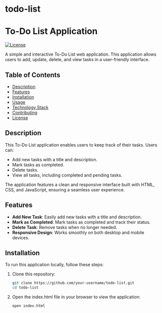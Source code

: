 # todo-list
# To-Do List Application

[![License](https://img.shields.io/badge/License-MIT-blue.svg)](https://opensource.org/licenses/MIT)

A simple and interactive To-Do List web application. This application allows users to add, update, delete, and view tasks in a user-friendly interface.

## Table of Contents

- [Description](#description)
- [Features](#features)
- [Installation](#installation)
- [Usage](#usage)
- [Technology Stack](#technology-stack)
- [Contributing](#contributing)
- [License](#license)

## Description

This To-Do List application enables users to keep track of their tasks. Users can:
- Add new tasks with a title and description.
- Mark tasks as completed.
- Delete tasks.
- View all tasks, including completed and pending tasks.

The application features a clean and responsive interface built with HTML, CSS, and JavaScript, ensuring a seamless user experience.

## Features

- **Add New Task**: Easily add new tasks with a title and description.
- **Mark as Completed**: Mark tasks as completed and track their status.
- **Delete Task**: Remove tasks when no longer needed.
- **Responsive Design**: Works smoothly on both desktop and mobile devices.

## Installation

To run this application locally, follow these steps:

1. Clone this repository:
   ```bash
   git clone https://github.com/your-username/todo-list.git
   cd todo-list

2. Open the index.html file in your browser to view the application:
   ```bash
   open index.html

